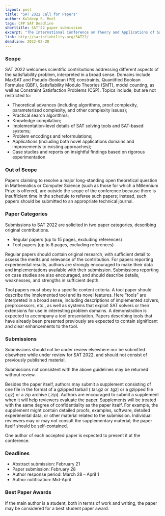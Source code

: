 ```yaml
---
layout: post
title: "SAT 2022 Call for Papers"
author: Kuldeep S. Meel
tags: CFP SAT Deadline
shorttitle: SAT'22 paper submission
excerpt: "The International Conference on Theory and Applications of Satisfiability Testing (SAT) is the premier annual meeting for researchers focusing on the theory and applications of the propositional satisfiability problem, broadly construed. In 2022, it is organized within FLoC in Haifa, Israel."
link: http://satisfiability.org/SAT22/
deadline: 2022-02-28
---
```

### Scope

SAT 2022 welcomes scientific contributions addressing different aspects of the satisfiability problem, interpreted in a broad sense. Domains include MaxSAT and Pseudo-Boolean (PB) constraints, Quantified Boolean Formulae (QBF), Satisfiability Modulo Theories (SMT), model counting, as well as Constraint Satisfaction Problems (CSP). Topics include, but are not restricted to:

+ Theoretical advances (including algorithms, proof complexity, parameterized complexity, and other complexity issues);
+ Practical search algorithms;
+ Knowledge compilation;
+ Implementation-level details of SAT solving tools and SAT-based systems;
+ Problem encodings and reformulations;
+ Applications (including both novel applications domains and improvements to existing approaches);
+ Case studies and reports on insightful findings based on rigorous experimentation.

### Out of Scope

Papers claiming to resolve a major long-standing open theoretical question in Mathematics or Computer Science (such as those for which a Millennium Prize is offered), are outside the scope of the conference because there is insufficient time in the schedule to referee such papers; instead, such papers should be submitted to an appropriate technical journal.

### Paper Categories

Submissions to SAT 2022 are solicited in two paper categories, describing original contributions.

+ Regular papers (up to 15 pages, excluding references)
+ Tool papers (up to 8 pages, excluding references)

Regular papers should contain original research, with sufficient detail to assess the merits and relevance of the contribution. For papers reporting experimental results, authors are strongly encouraged to make their data and implementations available with their submission. Submissions reporting on case studies are also encouraged, and should describe details, weaknesses, and strengths in sufficient depth.

Tool papers must obey to a specific content criteria. A tool paper should describe the implemented tool and its novel features. Here “tools” are interpreted in a broad sense, including descriptions of implemented solvers, preprocessors, etc., as well as systems that exploit SAT solvers or their extensions for use in interesting problem domains. A demonstration is expected to accompany a tool presentation. Papers describing tools that have already been presented previously are expected to contain significant and clear enhancements to the tool.

### Submissions

Submissions should not be under review elsewhere nor be submitted elsewhere while under review for SAT 2022, and should not consist of previously published material.

Submissions not consistent with the above guidelines may be returned without review.

Besides the paper itself, authors may submit a supplement consisting of one file in the format of a gzipped tarball (.tar.gz or .tgz) or a gzipped file (.gz) or a zip archive (.zip). Authors are encouraged to submit a supplement when it will help reviewers evaluate the paper. Supplements will be treated with the same degree of confidentiality as the paper itself. For example, the supplement might contain detailed proofs, examples, software, detailed experimental data, or other material related to the submission. Individual reviewers may or may not consult the supplementary material; the paper itself should be self-contained.

One author of each accepted paper is expected to present it at the conference.

### Deadlines

+ Abstract submission: February 21
+ Paper submission: February 28
+ Author response period: March 28 – April 1
+ Author notification: Mid-April

### Best Paper Awards

If the main author is a student, both in terms of work and writing, the paper may be considered for a best student paper award.